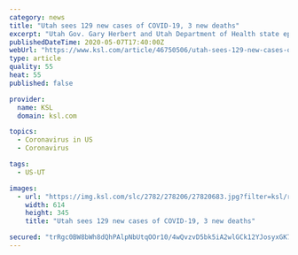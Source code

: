 ```yaml
---
category: news
title: "Utah sees 129 new cases of COVID-19, 3 new deaths"
excerpt: "Utah Gov. Gary Herbert and Utah Department of Health state epidemiologist Dr. Angela Dunn are expected to discuss the current coronavirus situation in the state at a press conference Thursday morning."
publishedDateTime: 2020-05-07T17:40:00Z
webUrl: "https://www.ksl.com/article/46750506/utah-sees-129-new-cases-of-covid-19-3-new-deaths"
type: article
quality: 55
heat: 55
published: false

provider:
  name: KSL
  domain: ksl.com

topics:
  - Coronavirus in US
  - Coronavirus

tags:
  - US-UT

images:
  - url: "https://img.ksl.com/slc/2782/278206/27820683.jpg?filter=ksl/responsive_story_lg"
    width: 614
    height: 345
    title: "Utah sees 129 new cases of COVID-19, 3 new deaths"

secured: "trRgc0BW8bWh8dQhPAlpNbUtqOOr10/4wQvzvD5bk5iA2wlGCk12YJosyxGK7HBZUbVqxiY3Zi48PT0nZQXfwQcrn7gAlvBoD9pbQNc7grSc+wo0HbBOiYb7RljjWLDFUujNL7yleiAKTprOihd+/GH4kjd+eQEQBKHscE/pv7nSbmNrNM7hfDD2H5XopYyQfm4YAl86fQwCR0cd+eTEUD/TMzj38HNNiJdPD0NCoz5WxRnA9E4lo1m7eK5OIbQ6xTZ4Qz2MMie92BttQPFk8xiiYA7OFE5HCr1tUhe8KXT77/MpEGMltCNHwOl0U0JcsUOvVmZ1tFQsqFXPifOcTRSzR0UGfhe80OhKr3IHWPn9TDYEiM8GuC2mCj2EoBsimN6YvF6If4ebCh9x3vq15W3hU/JgPUyW4PTg6TESEBDkgtr5pn13UQi9ZPKdpGDiLet85B6zYQZC09HB6rAHUinfwsV4sYs/BTmt3xRy8gM=;tegbBxmaB/ENqE3LDz4tnw=="
---
```


